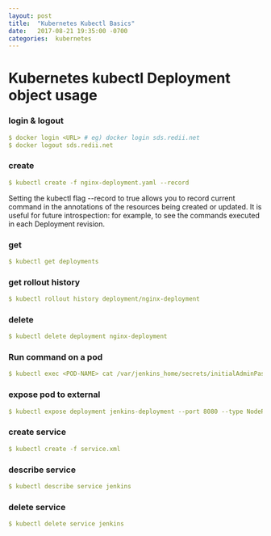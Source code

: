 ```yaml
---
layout: post
title:  "Kubernetes Kubectl Basics"
date:   2017-08-21 19:35:00 -0700
categories:  kubernetes
---
```


# Kubernetes kubectl Deployment object usage

### login & logout
```yaml
$ docker login <URL> # eg) docker login sds.redii.net
$ docker logout sds.redii.net
```

### create
```yaml
$ kubectl create -f nginx-deployment.yaml --record
```
Setting the kubectl flag --record to true allows you to record current command in the annotations of the resources being created or updated. It is useful for future introspection: for example, to see the commands executed in each Deployment revision.

### get
```yaml
$ kubectl get deployments
```

### get rollout history
```yaml
$ kubectl rollout history deployment/nginx-deployment
```

### delete
```yaml
$ kubectl delete deployment nginx-deployment
```


### Run command on a pod
```yaml
$ kubectl exec <POD-NAME> cat /var/jenkins_home/secrets/initialAdminPassword
```

### expose pod to external
```yaml
$ kubectl expose deployment jenkins-deployment --port 8080 --type NodePort
```

### create service
```yaml
$ kubectl create -f service.xml
```

### describe service
```yaml
$ kubectl describe service jenkins
```
### delete service
```yaml
$ kubectl delete service jenkins
```
